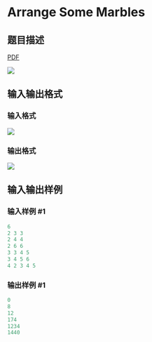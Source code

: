 # Arrange Some Marbles

## 题目描述

[problemUrl]: https://uva.onlinejudge.org/index.php?option=com_onlinejudge&Itemid=8&category=23&page=show_problem&problem=2066

[PDF](https://uva.onlinejudge.org/external/111/p11125.pdf)

![](https://cdn.luogu.com.cn/upload/vjudge_pic/UVA11125/a8240dd9687e67fab8c877e53f80e7a2daefc1c1.png)

## 输入输出格式

### 输入格式

![](https://cdn.luogu.com.cn/upload/vjudge_pic/UVA11125/1a3ad3e2c1ad293177f0062aa095dfd5f817001a.png)

### 输出格式

![](https://cdn.luogu.com.cn/upload/vjudge_pic/UVA11125/0ca3711c92a5cc9fb2805a010d1b36c4a80867d3.png)

## 输入输出样例

### 输入样例 #1

```cpp
6
2 3 3
2 4 4
2 6 6
3 3 4 5
3 4 5 6
4 2 3 4 5
```


### 输出样例 #1

```cpp
0
8
12
174
1234
1440
```


